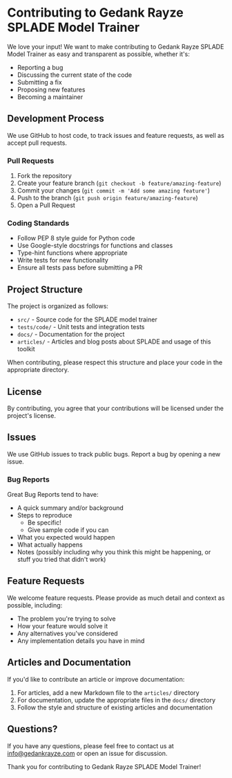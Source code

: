 # Contributing to Gedank Rayze SPLADE Model Trainer

We love your input! We want to make contributing to Gedank Rayze SPLADE Model Trainer as easy and transparent as possible, whether it's:

- Reporting a bug
- Discussing the current state of the code
- Submitting a fix
- Proposing new features
- Becoming a maintainer

## Development Process

We use GitHub to host code, to track issues and feature requests, as well as accept pull requests.

### Pull Requests

1. Fork the repository
2. Create your feature branch (`git checkout -b feature/amazing-feature`)
3. Commit your changes (`git commit -m 'Add some amazing feature'`)
4. Push to the branch (`git push origin feature/amazing-feature`)
5. Open a Pull Request

### Coding Standards

- Follow PEP 8 style guide for Python code
- Use Google-style docstrings for functions and classes
- Type-hint functions where appropriate
- Write tests for new functionality
- Ensure all tests pass before submitting a PR

## Project Structure

The project is organized as follows:

- `src/` - Source code for the SPLADE model trainer
- `tests/code/` - Unit tests and integration tests
- `docs/` - Documentation for the project
- `articles/` - Articles and blog posts about SPLADE and usage of this toolkit

When contributing, please respect this structure and place your code in the appropriate directory.

## License

By contributing, you agree that your contributions will be licensed under the project's license.

## Issues

We use GitHub issues to track public bugs. Report a bug by opening a new issue.

### Bug Reports

Great Bug Reports tend to have:

- A quick summary and/or background
- Steps to reproduce
  - Be specific!
  - Give sample code if you can
- What you expected would happen
- What actually happens
- Notes (possibly including why you think this might be happening, or stuff you tried that didn't work)

## Feature Requests

We welcome feature requests. Please provide as much detail and context as possible, including:

- The problem you're trying to solve
- How your feature would solve it
- Any alternatives you've considered
- Any implementation details you have in mind

## Articles and Documentation

If you'd like to contribute an article or improve documentation:

1. For articles, add a new Markdown file to the `articles/` directory
2. For documentation, update the appropriate files in the `docs/` directory
3. Follow the style and structure of existing articles and documentation

## Questions?

If you have any questions, please feel free to contact us at info@gedankrayze.com or open an issue for discussion.

Thank you for contributing to Gedank Rayze SPLADE Model Trainer!
